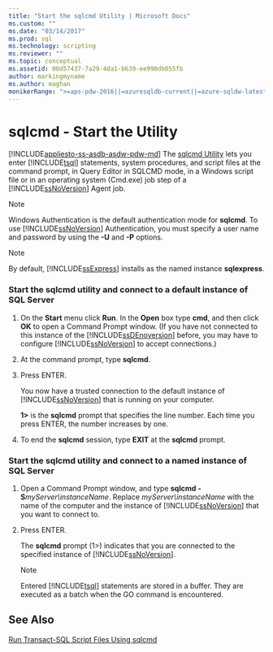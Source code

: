 ```yaml
---
title: "Start the sqlcmd Utility | Microsoft Docs"
ms.custom: ""
ms.date: "03/14/2017"
ms.prod: sql
ms.technology: scripting
ms.reviewer: ""
ms.topic: conceptual
ms.assetid: 00d57437-7a29-4da1-b639-ee990db055fb
author: markingmyname
ms.author: maghan
monikerRange: ">=aps-pdw-2016||=azuresqldb-current||=azure-sqldw-latest||>=sql-server-2016||=sqlallproducts-allversions||>=sql-server-linux-2017||=azuresqldb-mi-current"
---
```

# sqlcmd - Start the Utility
[!INCLUDE[appliesto-ss-asdb-asdw-pdw-md](../../includes/appliesto-ss-asdb-asdw-pdw-md.md)]
  The [sqlcmd Utility](../../tools/sqlcmd-utility.md) lets you enter [!INCLUDE[tsql](../../includes/tsql-md.md)] statements, system procedures, and script files at the command prompt, in Query Editor in SQLCMD mode, in a Windows script file or in an operating system (Cmd.exe) job step of a [!INCLUDE[ssNoVersion](../../includes/ssnoversion-md.md)] Agent job.
> [!NOTE]  
>  Windows Authentication is the default authentication mode for **sqlcmd**. To use [!INCLUDE[ssNoVersion](../../includes/ssnoversion-md.md)] Authentication, you must specify a user name and password by using the **-U** and **-P** options.  
  
> [!NOTE]  
>  By default, [!INCLUDE[ssExpress](../../includes/ssexpress-md.md)] installs as the named instance **sqlexpress**.  
  
### Start the sqlcmd utility and connect to a default instance of SQL Server  
  
1.  On the **Start** menu click **Run**. In the **Open** box type **cmd**, and then click **OK** to open a Command Prompt window. (If you have not connected to this instance of the [!INCLUDE[ssDEnoversion](../../includes/ssdenoversion-md.md)] before, you may have to configure [!INCLUDE[ssNoVersion](../../includes/ssnoversion-md.md)] to accept connections.)  
  
2.  At the command prompt, type **sqlcmd**.  
  
3.  Press ENTER.  
  
     You now have a trusted connection to the default instance of [!INCLUDE[ssNoVersion](../../includes/ssnoversion-md.md)] that is running on your computer.  
  
     **1>** is the **sqlcmd** prompt that specifies the line number. Each time you press ENTER, the number increases by one.  
  
4.  To end the **sqlcmd** session, type **EXIT** at the **sqlcmd** prompt.  
  
### Start the sqlcmd utility and connect to a named instance of SQL Server  
  
1.  Open a Command Prompt window, and type **sqlcmd -S**_myServer\instanceName_. Replace *myServer\instanceName* with the name of the computer and the instance of [!INCLUDE[ssNoVersion](../../includes/ssnoversion-md.md)] that you want to connect to.  
  
2.  Press ENTER.  
  
     The **sqlcmd** prompt (1>) indicates that you are connected to the specified instance of [!INCLUDE[ssNoVersion](../../includes/ssnoversion-md.md)].  
  
    > [!NOTE]  
    >  Entered [!INCLUDE[tsql](../../includes/tsql-md.md)] statements are stored in a buffer. They are executed as a batch when the GO command is encountered.  
  
## See Also  
 [Run Transact-SQL Script Files Using sqlcmd](../../relational-databases/scripting/sqlcmd-run-transact-sql-script-files.md)  
  
  
